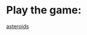 <h1>Play the game:</h1>
<a href='http://react-asteroids.s3-website-us-west-1.amazonaws.com'>asteroids</a>
